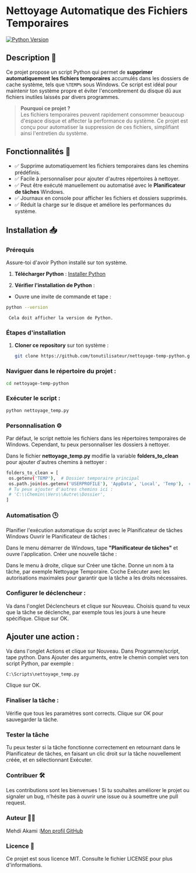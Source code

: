 # Nettoyage Automatique des Fichiers Temporaires

[![Python Version](https://img.shields.io/badge/python-3.12.1%2B-blue)](https://www.python.org/downloads/)

## Description 📄

Ce projet propose un script Python qui permet de **supprimer automatiquement les fichiers temporaires** accumulés dans les dossiers de cache système, tels que `%TEMP%` sous Windows. Ce script est idéal pour maintenir ton système propre et éviter l'encombrement du disque dû aux fichiers inutiles laissés par divers programmes.

> **Pourquoi ce projet ?**  
> Les fichiers temporaires peuvent rapidement consommer beaucoup d'espace disque et affecter la performance du système. Ce projet est conçu pour automatiser la suppression de ces fichiers, simplifiant ainsi l'entretien du système.

## Fonctionnalités 🔧

- ✅ Supprime automatiquement les fichiers temporaires dans les chemins prédéfinis.
- ✅ Facile à personnaliser pour ajouter d'autres répertoires à nettoyer.
- ✅ Peut être exécuté manuellement ou automatisé avec le **Planificateur de tâches** Windows.
- ✅ Journaux en console pour afficher les fichiers et dossiers supprimés.
- ✅ Réduit la charge sur le disque et améliore les performances du système.

## Installation 📥

### Prérequis

Assure-toi d'avoir Python installé sur ton système.

1. **Télécharger Python** : [Installer Python](https://www.python.org/downloads/)

2.  **Vérifier l'installation de Python** :
   
   - Ouvre une invite de commande et tape :
     
   ```bash
   python --version
   ```
     Cela doit afficher la version de Python.

### Étapes d'installation

1. **Cloner ce repository** sur ton système :
   
   ```bash
   git clone https://github.com/tonutilisateur/nettoyage-temp-python.git

### Naviguer dans le répertoire du projet :

   ```bash
   cd nettoyage-temp-python
   ```
### Exécuter le script :

   ```bash
   python nettoyage_temp.py
   ```
   
### Personnalisation ⚙️

Par défaut, le script nettoie les fichiers dans les répertoires temporaires de Windows. Cependant, tu peux personnaliser les dossiers à nettoyer.

Dans le fichier **nettoyage_temp.py** modifie la variable **folders_to_clean** pour ajouter d'autres chemins à nettoyer :

   ```bash
   folders_to_clean = [
    os.getenv('TEMP'),  # Dossier temporaire principal
    os.path.join(os.getenv('USERPROFILE'), 'AppData', 'Local', 'Temp'),  # %temp%
    # Tu peux ajouter d'autres chemins ici :
    # 'C:\\Chemin\\Vers\\Autre\\Dossier',
]
   ```

### Automatisation 🕒

Planifier l'exécution automatique du script avec le Planificateur de tâches Windows
Ouvrir le Planificateur de tâches :

Dans le menu démarrer de Windows, tape **"Planificateur de tâches"** et ouvre l'application.
Créer une nouvelle tâche :

Dans le menu à droite, clique sur Créer une tâche.
Donne un nom à ta tâche, par exemple Nettoyage Temporaire.
Coche Exécuter avec les autorisations maximales pour garantir que la tâche a les droits nécessaires.

### Configurer le déclencheur :

Va dans l'onglet Déclencheurs et clique sur Nouveau.
Choisis quand tu veux que la tâche se déclenche, par exemple tous les jours à une heure spécifique.
Clique sur OK.

## Ajouter une action :

Va dans l'onglet Actions et clique sur Nouveau.
Dans Programme/script, tape python.
Dans Ajouter des arguments, entre le chemin complet vers ton script Python, par exemple :

   ```bash
   C:\Scripts\nettoyage_temp.py
   ```
Clique sur OK.

### Finaliser la tâche :

Vérifie que tous les paramètres sont corrects.
Clique sur OK pour sauvegarder la tâche.

### Tester la tâche

Tu peux tester si la tâche fonctionne correctement en retournant dans le Planificateur de tâches, en faisant un clic droit sur la tâche nouvellement créée, et en sélectionnant Exécuter.

### Contribuer 🛠️

Les contributions sont les bienvenues ! Si tu souhaites améliorer le projet ou signaler un bug, n'hésite pas à ouvrir une issue ou à soumettre une pull request.

### Auteur 👨‍💻

Mehdi Akami :[Mon profil GitHub](https://github.com/akamidev) 

### Licence 📜

Ce projet est sous licence MIT. Consulte le fichier LICENSE pour plus d'informations.

